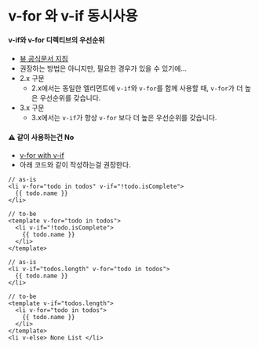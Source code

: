 # v-for 와 v-if 동시사용

#### v-if와 v-for 디렉티브의 우선순위

* [뷰 공식문서 지침](https://v3.ko.vuejs.org/guide/migration/v-if-v-for.html#frontmatter-title)
* 권장하는 방법은 아니지만, 필요한 경우가 있을 수 있기에...
* 2.x 구문
  * 2.x에서는 동일한 엘리먼트에 `v-if`와 `v-for`를 함께 사용할 때, `v-for`가 더 높은 우선순위를 갖습니다.
* 3.x 구문
  * 3.x에서는 `v-if`가 항상 `v-for` 보다 더 높은 우선순위를 갖습니다.

#### :warning: 같이 사용하는건 No

* [v-for with v-if](https://vuejs.org/guide/essentials/list.html#v-for-with-v-if)
* 아래 코드와 같이 작성하는걸 권장한다.

```
// as-is
<li v-for="todo in todos" v-if="!todo.isComplete">
  {{ todo.name }}
</li>

// to-be
<template v-for="todo in todos">
  <li v-if="!todo.isComplete">
    {{ todo.name }}
  </li>
</template>
```

```
// as-is
<li v-if="todos.length" v-for="todo in todos">
  {{ todo.name }}
</li>

// to-be
<template v-if="todos.length">
  <li v-for="todo in todos">
    {{ todo.name }}
  </li>
</template>
<li v-else> None List </li>
```

&#x20;
